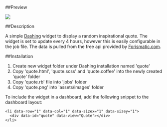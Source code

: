 ##Preview

![](http://www.auronmedia.co.uk/githubcontent/QuoteWidgetScreenshot2.png)

##Description

A simple [Dashing](http://shopify.github.com/dashing) widget to display a random inspirational quote. The widget is set to update every 4 hours, however this is easily configurable in the job file. The data is pulled from the free api provided by [Forismatic.com](http://forismatic.com/en/api/).

##Installation

1. Create new widget folder under Dashing installation named 'quote'
2. Copy 'quote.html', 'quote.scss' and 'quote.coffee' into the newly created 'quote' folder
3. Copy 'quote.rb' file into 'jobs' folder
4. Copy 'quote.png' into 'assets\images' folder

To include the widget in a dashboard, add the following snippet to the dashboard layout:

    <li data-row="1" data-col="1" data-sizex="1" data-sizey="1">
      <div data-id="quote" data-view="Quote"></div>
    </li>